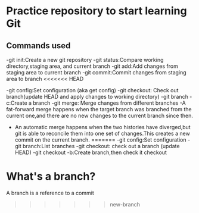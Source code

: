 # Practice repository to start learning Git

## Commands used

-git init:Create a new git repository
-git status:Compare working directory,staging area, and current branch
-git add:Add changes from staging area to current branch
-git commit:Commit changes from staging area to branch
<<<<<<< HEAD

-git config:Set configuration (aka get config)
-git checkout: Check out branch(update HEAD and apply changes to working directory)
-git branch -c:Create a branch
-git merge: Merge changes from different branches
-A fat-forward merge happens when the target branch was branched from the current one,and there are no new changes to the current branch since then.
- An automatic merge happens when the two histories have diverged,but git is able to reconcile them into one set of changes.This creates a new commit on the current branch.
=======
-git config:Set configuration
-git branch:List branches
-git checkout: check out a branch (update HEAD)
-git checkout -b:Create branch,then check it checkout

# What's a branch?

A branch is a reference to a commit
>>>>>>> new-branch
